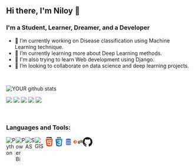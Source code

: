 ## Hi there, I'm Niloy  👋

### I'm a Student, Learner, Dreamer, and a Developer

- 🔭 I’m currently working on Disease classification using Machine Learning technique.
- 🌱 I’m currently learning more about Deep Learning methods.
- 🥅 I'm also trying to learn Web development using Django.
- 👯 I’m looking to collaborate on data science and deep learning projects.

<br>

![YOUR github stats](https://github-readme-stats.vercel.app/api?username=MinhajulAkib)

[<img src="https://img.shields.io/badge/linkedin-%230077B5.svg?&style=for-the-badge&logo=linkedin&logoColor=white" />]("https://www.linkedin.com/in/minhajul-islam-934682168/) 
[<img src = "https://img.shields.io/badge/facebook-%230077B5.svg?&style=for-the-badge&logo">](https://www.facebook.com/profile.php?id=100051076745400) 
[<img src = "https://img.shields.io/badge/kaggle-%230077B5.svg?&style=for-the-badge&logo">](https://www.kaggle.com/minhajgrawhill) 
[<img src = "https://img.shields.io/badge/Researchgate-%230077B5.svg?&style=for-the-badge&logo">](https://www.researchgate.net/profile/Minhajul_Islam11) 
[<img src = "https://img.shields.io/badge/Quora-%230077B5.svg?&style=for-the-badge&logo">](https://bn.quora.com/profile/Minhajul-Islam-Akib)



<br>

### Languages and Tools:

<img align="left" alt="Python" width="26px" src="https://raw.githubusercontent.com/rhoit/mode-icons/dump/icons/python.png" />
<img align="left" alt="Power Bi" width="26px" src="https://www.next-step.es/wp-content/uploads/2017/06/Power-BI.png" />
<img align="left" alt="SAS" width="26px" src="https://download.logo.wine/logo/Scandinavian_Airlines/Scandinavian_Airlines-Logo.wine.png" />
<img align="left" alt="GIS" width="26px" src="https://upload.wikimedia.org/wikipedia/commons/thumb/d/df/ArcGIS_logo.png/600px-ArcGIS_logo.png" />
<img align="left" alt="HTML5" width="26px" src="https://raw.githubusercontent.com/github/explore/80688e429a7d4ef2fca1e82350fe8e3517d3494d/topics/html/html.png" />
<img align="left" alt="CSS3" width="26px" src="https://raw.githubusercontent.com/github/explore/80688e429a7d4ef2fca1e82350fe8e3517d3494d/topics/css/css.png" />
<img align="left" alt="SQL" width="26px" src="https://raw.githubusercontent.com/github/explore/80688e429a7d4ef2fca1e82350fe8e3517d3494d/topics/sql/sql.png" />
<img align="left" alt="Git" width="26px" src="https://raw.githubusercontent.com/github/explore/80688e429a7d4ef2fca1e82350fe8e3517d3494d/topics/git/git.png" />
<img align="left" alt="GitHub" width="26px" src="https://raw.githubusercontent.com/github/explore/78df643247d429f6cc873026c0622819ad797942/topics/github/github.png" />

<br />
<br />
